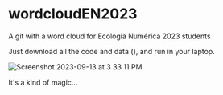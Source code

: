 # wordcloudEN2023
A git with a word cloud for Ecologia Numérica 2023 students

Just download all the code and data (), and run in your laptop. 

![Screenshot 2023-09-13 at 3 33 11 PM](https://github.com/TiagoAMarques/wordcloudEN2023/assets/22343390/bbd7656c-2dec-4bb6-96d4-9639bb6b5cc4)

It's a kind of magic...
